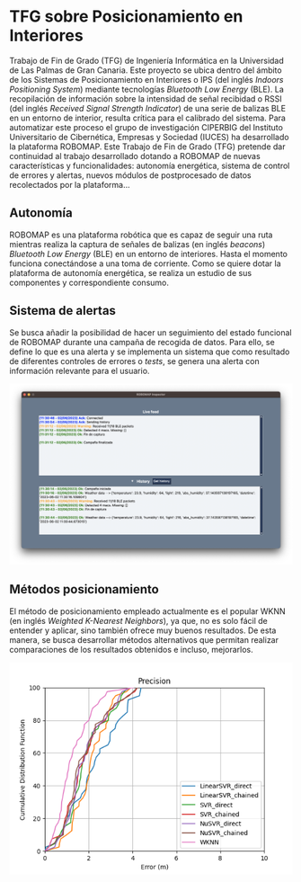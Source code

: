 # TFG sobre Posicionamiento en Interiores

Trabajo de Fin de Grado (TFG) de Ingeniería Informática en la Universidad de Las Palmas de Gran Canaria. Este proyecto se ubica dentro del ámbito de los Sistemas de Posicionamiento en Interiores o IPS (del inglés *Indoors Positioning System*) mediante tecnologías *Bluetooth Low Energy* (BLE). La recopilación de información sobre la intensidad de señal recibidad o RSSI (del inglés *Received Signal Strength Indicator*) de una serie de balizas BLE en un entorno de interior, resulta crítica para el calibrado del sistema. Para automatizar este proceso el grupo de investigación CIPERBIG del Instituto Universitario de Cibernética, Empresas y Sociedad (IUCES) ha desarrollado la plataforma ROBOMAP.
Este Trabajo de Fin de Grado (TFG) pretende dar continuidad al trabajo desarrollado dotando a ROBOMAP de nuevas características y funcionalidades: autonomía energética, sistema de control de errores y alertas, nuevos módulos de postprocesado de datos recolectados por la plataforma...

## Autonomía
ROBOMAP es una plataforma robótica que es capaz de seguir una ruta mientras realiza la captura de señales de balizas (en inglés *beacons*) *Bluetooth Low Energy* (BLE) en un entorno de interiores. Hasta el momento funciona conectándose a una toma de corriente. Como se quiere dotar la plataforma de autonomía energética, se realiza un estudio de sus componentes y correspondiente consumo.

## Sistema de alertas
Se busca añadir la posibilidad de hacer un seguimiento del estado funcional de ROBOMAP durante una campaña de recogida de datos. Para ello, se define lo que es una alerta y se implementa un sistema que como resultado de diferentes controles de errores o *tests*, se genera una alerta con información relevante para el usuario.

<p align="center">
  <img src="Images/AlertsGUI.png" alt="ROBOMAP Inspector">
</p>

## Métodos posicionamiento
El método de posicionamiento empleado actualmente es el popular WKNN (en inglés *Weighted K-Nearest Neighbors*), ya que, no es solo fácil de entender y aplicar, sino también ofrece muy buenos resultados. De esta manera, se busca desarrollar métodos alternativos que permitan realizar comparaciones de los resultados obtenidos e incluso, mejorarlos.

<p align="center">
  <img src="Images/all_error_plot.png" alt="ROBOMAP Inspector">
</p>
